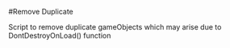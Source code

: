 #Remove Duplicate


Script to remove duplicate gameObjects which may arise due to DontDestroyOnLoad() function